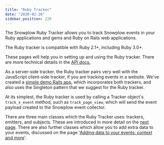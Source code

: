 ```yaml
---
title: "Ruby Tracker"
date: "2020-02-26"
sidebar_position: 220
---
```


The Snowplow Ruby Tracker allows you to track Snowplow events in your Ruby applications and gems and Ruby on Rails web applications.

The Ruby tracker is compatible with Ruby 2.1+, including Ruby 3.0+.

These pages will help you in setting up and using the Ruby tracker. There are more technical details in the [API docs.](https://snowplow.github.io/snowplow-ruby-tracker/SnowplowTracker.html)

As a server-side tracker, the Ruby tracker pairs very well with the JavaScript client-side tracker, if you are tracking events in a website. We've created a [simple demo Rails app](https://github.com/snowplow-incubator/snowplow-ruby-tracker-examples), which incorporates both trackers, and also uses the Singleton pattern that we suggest for the Ruby tracker.

At its simplest, the Ruby tracker is used by calling a Tracker object's `track_x_event` method, such as `track_page_view`, which will send the event payload created to the Snowplow event collector.

There are three main classes which the Ruby Tracker uses: trackers, emitters, and subjects. These are introduced in more detail on the [next page](/docs/migrated/collecting-data/collecting-from-own-applications/ruby-tracker/getting-started/). There are also further classes which allow you to add extra data to your events, discussed on the page '[Adding data to your events: context and more](/docs/migrated/collecting-data/collecting-from-own-applications/ruby-tracker/adding-data-events/)'.
